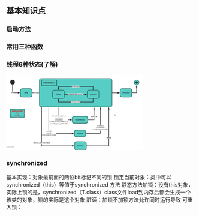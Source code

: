 ## 基本知识点

### 启动方法
### 常用三种函数
### 线程6种状态(了解)
<img src="https://raw.githubusercontent.com/zhouyubiu/gitnotes_images/master/gitnote/2020/03/30/1585508531806-1585508531810.png" wight=400 height=200 />

### synchronized
基本实现：对象最前面的两位bit标记不同的锁
锁定当前对象：类中可以synchronized（this）等值于synchronized 方法
静态方法加锁：没有this对象，实际上锁的是，synchronized（T.class）class文件load到内存后都会生成一个该类的对象，锁的实际是这个对象
脏读：加锁不加锁方法允许同时运行导致
可重入锁：



